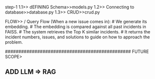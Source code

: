 step-1
1.1>>
dEFINING Schema>>models.py
1.2>>
Connecting to database>>database.py
1.3>>
CRUD>>crud.py

FLOW>>
/ Query Flow (When a new issue comes in):
    # We generate its embedding.
    # The embedding is compared against all past       incidents in FAISS.
    # The system retrieves the Top K similar    incidents.
    # It returns the incident numbers, issues, and solutions to guide on how to approach the problem.


###############################################
FUTURE SCOPE>
## ADD LLM => RAG
## 
